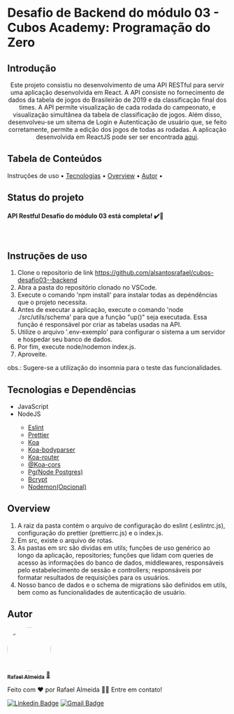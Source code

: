 Desafio de Backend do módulo 03 - Cubos Academy: Programação do Zero
================= 

Introdução
---
<p align="center">Este projeto consistiu no desenvolvimento de uma API RESTful para servir uma aplicação desenvolvida em React. A API consiste no fornecimento de dados da 
tabela de jogos do Brasileirão de 2019 e da classificação final dos times. A API permite visualização de cada rodada do campeonato, e visualização simultânea da
tabela de classificação de jogos. Além disso, desenvolveu-se um sitema de Login e Autenticação de usuário que, se feito corretamente, permite a edição dos jogos de todas as rodadas. A aplicação desenvolvida em ReactJS pode ser ser encontrada <a href="https://github.com/alsantosrafael/cubos-desafio03--frontend">aqui</a>.<p>

Tabela de Conteúdos
---
<p align="center>
 <a href="#uso">Instruções de uso</a> •
 <a href="#tecnologias">Tecnologias</a> •
 <a href="#overview">Overview</a> •
 <a href="#autor">Autor</a> •
</p>

Status do projeto
---
<h4> 
	API Restful Desafio do módulo 03 está completa! ✔️🚀
</h4> <br>

Instruções de uso
---
1. Clone o repositorio de link https://github.com/alsantosrafael/cubos-desafio03--backend
2. Abra a pasta do repositório clonado no VSCode.
3. Execute o comando 'npm install' para instalar todas as depéndências que o projeto necessita.
4. Antes de executar a aplicação, execute o comando 'node ./src/utils/schema' para que a função "up()" seja executada. Essa função é responsável por criar as tabelas usadas na API.
5. Utilize o arquivo '.env-exemplo' para configurar o sistema a um servidor e hospedar seu banco de dados.
6. Por fim, execute node/nodemon index.js.
7. Aproveite.

obs.: Sugere-se a utilização do insomnia para o teste das funcionalidades.

Tecnologias e Dependências
---
<ul>
  <li>JavaScript</li>
  <li>NodeJS</li>
    <ul>
    <li><a href="https://www.npmjs.com/package/eslint" target="_blank">Eslint</a></li>
    <li><a href="https://www.npmjs.com/package/prettier" target="_blank">Prettier</a></li>
    <li><a href="https://www.npmjs.com/package/koa" target="_blank">Koa</a></li>
    <li><a href="https://www.npmjs.com/package/koa-bodyparser" target="_blank">Koa-bodyparser</a></li>
    <li><a href="https://www.npmjs.com/package/koa-router" target="_blank">Koa-router</a></li>
    <li><a href="https://www.npmjs.com/package/@koa/cors" target="_blank">@Koa-cors</a></li>
    <li><a href="https://www.npmjs.com/package/pg" target="_blank">Pg(Node Postgres)</a></li>
    <li><a href="https://www.npmjs.com/package/bcrypt" target="_blank">Bcrypt<a/></li>
    <li><a href="https://www.npmjs.com/package/nodemon" target="_blank">Nodemon(Opcional)</a></li>
    </ul>
</ul>

Overview
---
1. A raiz da pasta contém o arquivo de configuração do eslint (.eslintrc.js), configuração do prettier (prettierrc.js) e o index.js.
2. Em src, existe o arquivo de rotas.
3. As pastas em src são dividas em utils; funções de uso genérico ao longo da aplicação, repositories; funções que lidam com queries de acesso às informações do banco de dados,
middlewares, responsáveis pelo estabelecimento de sessão e controllers; responsáveis por formatar resultados de requisições para os usuários.
4. Nosso banco de dados e o schema de migrations são definidos em utils, bem como as funcionalidades de autenticação de usuário.

Autor
---

<a href="https://github.com/alsantosrafael/">
 <img style="border-radius: 50%;" src="https://avatars1.githubusercontent.com/u/60659321?s=460&u=f7b85d61e01a491287fce14c7e9bc0ee74475cc8&v=4" width="100px;" alt=""/>
 <br />
 <sub><b>Rafael Almeida</b></sub></a> <a href="https://github.com/alsantosrafael" title="Github">🚀</a>


Feito com ❤️ por Rafael Almeida 👋🏽 Entre em contato!

 [![Linkedin Badge](https://img.shields.io/badge/-Rafael-blue?style=flat-square&logo=Linkedin&logoColor=white&link=https://www.linkedin.com/in/rafaalms/)](https://www.linkedin.com/in/rafaalms/) 
[![Gmail Badge](https://img.shields.io/badge/-rafael.profeng@gmail.com-c14438?style=flat-square&logo=Gmail&logoColor=white&link=mailto:rafael.profeng@gmail.com)](mailto:rafael.profeng@gmail.com)
